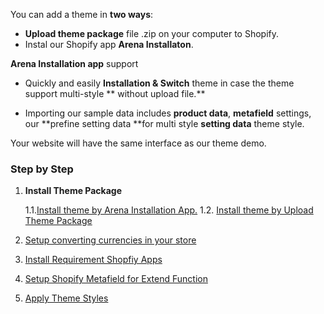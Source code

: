 You can add a theme in **two ways**:

* **Upload theme package** file .zip on your computer to Shopify.
* Instal our Shopify app **Arena Installaton**.

**Arena Installation app** support

* Quickly and easily **Installation & Switch** theme in case the theme support multi-style ** without upload file.**

* Importing our sample data includes **product data**, **metafield** settings, our **prefine setting data **for multi style **setting data** theme style.

Your website will have the same interface as our theme demo.

### Step by Step

1.  **Install Theme Package**

    1.1.[Install theme by Arena Installation App.](/summary/theme-installation/arena-installation-application.md)
    1.2. [Install theme by Upload Theme Package](/summary/theme-installation/manual-upload-theme.md)
2. [Setup converting currencies in your store](/summary/currency.md)
3. [Install Requirement Shopfiy Apps](/app.md)
4. [Setup Shopify Metafield for Extend Function](/shopify-metafield.md) 
5. [Apply Theme Styles](/change-theme-styles.md)



